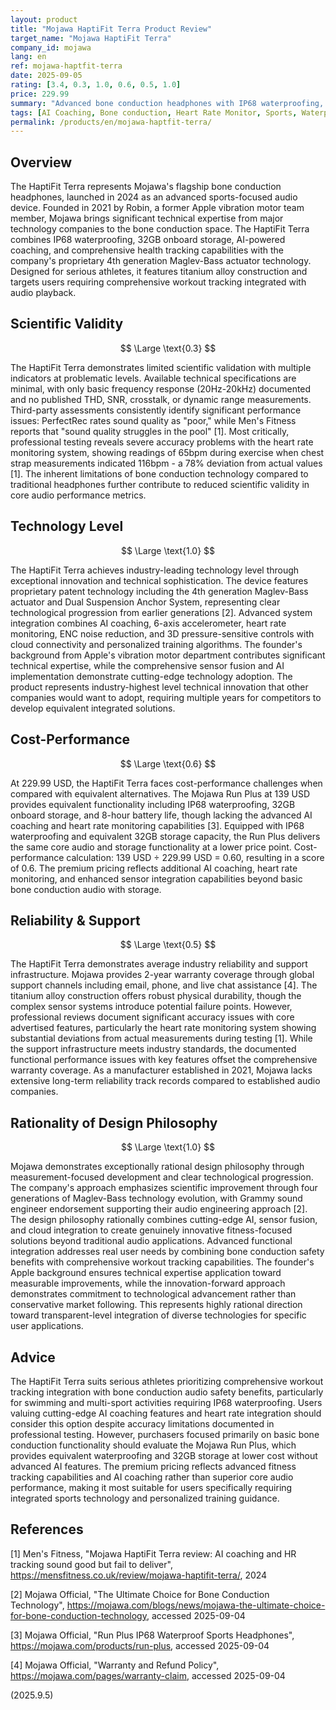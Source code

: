 ```yaml
---
layout: product
title: "Mojawa HaptiFit Terra Product Review"
target_name: "Mojawa HaptiFit Terra"
company_id: mojawa
lang: en
ref: mojawa-haptfit-terra
date: 2025-09-05
rating: [3.4, 0.3, 1.0, 0.6, 0.5, 1.0]
price: 229.99
summary: "Advanced bone conduction headphones with IP68 waterproofing, AI coaching, and comprehensive fitness tracking, featuring cutting-edge technology but limited audio performance validation"
tags: [AI Coaching, Bone conduction, Heart Rate Monitor, Sports, Waterproof]
permalink: /products/en/mojawa-haptfit-terra/
---
```

## Overview

The HaptiFit Terra represents Mojawa's flagship bone conduction headphones, launched in 2024 as an advanced sports-focused audio device. Founded in 2021 by Robin, a former Apple vibration motor team member, Mojawa brings significant technical expertise from major technology companies to the bone conduction space. The HaptiFit Terra combines IP68 waterproofing, 32GB onboard storage, AI-powered coaching, and comprehensive health tracking capabilities with the company's proprietary 4th generation Maglev-Bass actuator technology. Designed for serious athletes, it features titanium alloy construction and targets users requiring comprehensive workout tracking integrated with audio playback.

## Scientific Validity

$$ \Large \text{0.3} $$

The HaptiFit Terra demonstrates limited scientific validation with multiple indicators at problematic levels. Available technical specifications are minimal, with only basic frequency response (20Hz-20kHz) documented and no published THD, SNR, crosstalk, or dynamic range measurements. Third-party assessments consistently identify significant performance issues: PerfectRec rates sound quality as "poor," while Men's Fitness reports that "sound quality struggles in the pool" [1]. Most critically, professional testing reveals severe accuracy problems with the heart rate monitoring system, showing readings of 65bpm during exercise when chest strap measurements indicated 116bpm - a 78% deviation from actual values [1]. The inherent limitations of bone conduction technology compared to traditional headphones further contribute to reduced scientific validity in core audio performance metrics.

## Technology Level

$$ \Large \text{1.0} $$

The HaptiFit Terra achieves industry-leading technology level through exceptional innovation and technical sophistication. The device features proprietary patent technology including the 4th generation Maglev-Bass actuator and Dual Suspension Anchor System, representing clear technological progression from earlier generations [2]. Advanced system integration combines AI coaching, 6-axis accelerometer, heart rate monitoring, ENC noise reduction, and 3D pressure-sensitive controls with cloud connectivity and personalized training algorithms. The founder's background from Apple's vibration motor department contributes significant technical expertise, while the comprehensive sensor fusion and AI implementation demonstrate cutting-edge technology adoption. The product represents industry-highest level technical innovation that other companies would want to adopt, requiring multiple years for competitors to develop equivalent integrated solutions.

## Cost-Performance

$$ \Large \text{0.6} $$

At 229.99 USD, the HaptiFit Terra faces cost-performance challenges when compared with equivalent alternatives. The Mojawa Run Plus at 139 USD provides equivalent functionality including IP68 waterproofing, 32GB onboard storage, and 8-hour battery life, though lacking the advanced AI coaching and heart rate monitoring capabilities [3]. Equipped with IP68 waterproofing and equivalent 32GB storage capacity, the Run Plus delivers the same core audio and storage functionality at a lower price point. Cost-performance calculation: 139 USD ÷ 229.99 USD = 0.60, resulting in a score of 0.6. The premium pricing reflects additional AI coaching, heart rate monitoring, and enhanced sensor integration capabilities beyond basic bone conduction audio with storage.

## Reliability & Support

$$ \Large \text{0.5} $$

The HaptiFit Terra demonstrates average industry reliability and support infrastructure. Mojawa provides 2-year warranty coverage through global support channels including email, phone, and live chat assistance [4]. The titanium alloy construction offers robust physical durability, though the complex sensor systems introduce potential failure points. However, professional reviews document significant accuracy issues with core advertised features, particularly the heart rate monitoring system showing substantial deviations from actual measurements during testing [1]. While the support infrastructure meets industry standards, the documented functional performance issues with key features offset the comprehensive warranty coverage. As a manufacturer established in 2021, Mojawa lacks extensive long-term reliability track records compared to established audio companies.

## Rationality of Design Philosophy

$$ \Large \text{1.0} $$

Mojawa demonstrates exceptionally rational design philosophy through measurement-focused development and clear technological progression. The company's approach emphasizes scientific improvement through four generations of Maglev-Bass technology evolution, with Grammy sound engineer endorsement supporting their audio engineering approach [2]. The design philosophy rationally combines cutting-edge AI, sensor fusion, and cloud integration to create genuinely innovative fitness-focused solutions beyond traditional audio applications. Advanced functional integration addresses real user needs by combining bone conduction safety benefits with comprehensive workout tracking capabilities. The founder's Apple background ensures technical expertise application toward measurable improvements, while the innovation-forward approach demonstrates commitment to technological advancement rather than conservative market following. This represents highly rational direction toward transparent-level integration of diverse technologies for specific user applications.

## Advice

The HaptiFit Terra suits serious athletes prioritizing comprehensive workout tracking integration with bone conduction audio safety benefits, particularly for swimming and multi-sport activities requiring IP68 waterproofing. Users valuing cutting-edge AI coaching features and heart rate integration should consider this option despite accuracy limitations documented in professional testing. However, purchasers focused primarily on basic bone conduction functionality should evaluate the Mojawa Run Plus, which provides equivalent waterproofing and 32GB storage at lower cost without advanced AI features. The premium pricing reflects advanced fitness tracking capabilities and AI coaching rather than superior core audio performance, making it most suitable for users specifically requiring integrated sports technology and personalized training guidance.

## References

[1] Men's Fitness, "Mojawa HaptiFit Terra review: AI coaching and HR tracking sound good but fail to deliver", https://mensfitness.co.uk/review/mojawa-haptifit-terra/, 2024

[2] Mojawa Official, "The Ultimate Choice for Bone Conduction Technology", https://mojawa.com/blogs/news/mojawa-the-ultimate-choice-for-bone-conduction-technology, accessed 2025-09-04

[3] Mojawa Official, "Run Plus IP68 Waterproof Sports Headphones", https://mojawa.com/products/run-plus, accessed 2025-09-04

[4] Mojawa Official, "Warranty and Refund Policy", https://mojawa.com/pages/warranty-claim, accessed 2025-09-04

(2025.9.5)